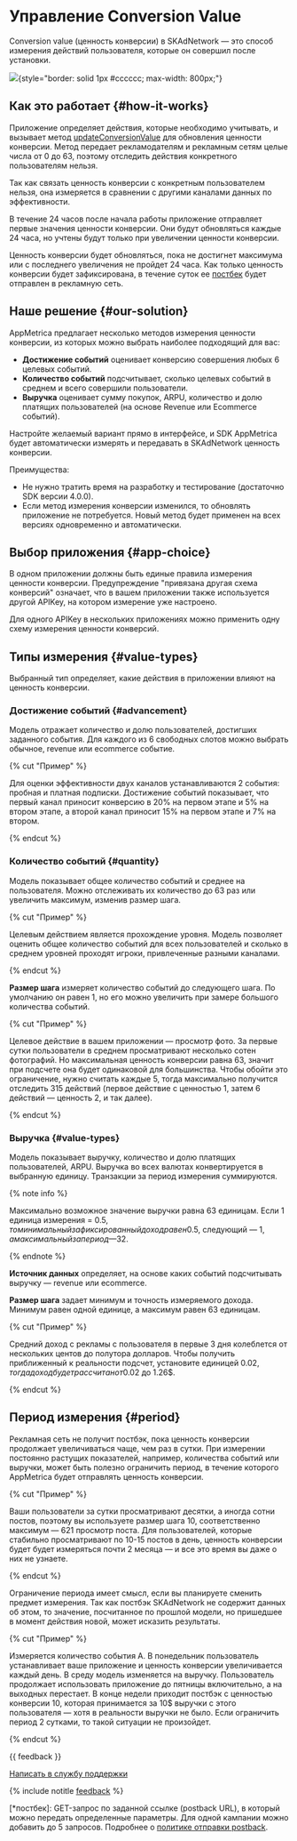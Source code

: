 # Управление Conversion Value

Conversion value (ценность конверсии) в SKAdNetwork — это способ измерения действий пользователя, которые он совершил после установки.

![](https://yastatic.net/s3/doc-binary/src/dev/appmetrica/{{locale}}/images/mobile-tracking/conversion-value-path.png){style="border: solid 1px #cccccc; max-width: 800px;"}

## Как это работает {#how-it-works}

Приложение определяет действия, которые необходимо учитывать, и вызывает метод [updateConversionValue](https://developer.apple.com/documentation/storekit/skadnetwork/3566697-updateconversionvalue) для обновления ценности конверсии. Метод передает рекламодателям и рекламным сетям целые числа от 0 до 63, поэтому отследить действия конкретного пользователям нельзя.

Так как связать ценность конверсии с конкретным пользователем нельзя, она измеряется в сравнении с другими каналами данных по эффективности.

В течение 24 часов после начала работы приложение отправляет первые значения ценности конверсии. Они будут обновляться каждые 24 часа, но учтены будут только при увеличении ценности конверсии.

Ценность конверсии будет обновляться, пока не достигнет максимума или с последнего увеличения не пройдет 24 часа. Как только ценность конверсии будет зафиксирована, в течение суток ее [постбек](*постбек) будет отправлен в рекламную сеть.

## Наше решение {#our-solution}

AppMetrica предлагает несколько методов измерения ценности конверсии, из которых можно выбрать наиболее подходящий для вас:

- **Достижение событий** оценивает конверсию совершения любых 6 целевых событий.
- **Количество событий** подсчитывает, сколько целевых событий в среднем и всего совершили пользователи.
- **Выручка** оценивает сумму покупок, ARPU, количество и долю платящих пользователей (на основе Revenue или Ecommerce событий).

Настройте желаемый вариант прямо в интерфейсе, и SDK AppMetrica будет автоматически измерять и передавать в SKAdNetwork ценность конверсии.

Преимущества:

- Не нужно тратить время на разработку и тестирование (достаточно SDK версии 4.0.0).
- Если метод измерения конверсии изменился, то обновлять приложение не потребуется. Новый метод будет применен на всех версиях одновременно и автоматически.

## Выбор приложения {#app-choice}

В одном приложении должны быть единые правила измерения ценности конверсии. Предупреждение "привязана другая схема конверсий" означает, что в вашем приложении также используется другой APIKey, на котором измерение уже настроено.

Для одного APIKey в нескольких приложениях можно применить одну схему измерения ценности конверсий.

## Типы измерения {#value-types}

Выбранный тип определяет, какие действия в приложении влияют на ценность конверсии.

### Достижение событий {#advancement}

Модель отражает количество и долю пользователей, достигших заданного события. Для каждого из 6 свободных слотов можно выбрать обычное, revenue или ecommerce событие.

{% cut "Пример" %}

Для оценки эффективности двух каналов устанавливаются 2 события: пробная и платная подписки. Достижение событий показывает, что первый канал приносит конверсию в 20% на первом этапе и 5% на втором этапе, а второй канал приносит 15% на первом этапе и 7% на втором.

{% endcut %}

### Количество событий {#quantity}

Модель показывает общее количество событий и среднее на пользователя. Можно отслеживать их количество до 63 раз или увеличить максимум, изменив размер шага.

{% cut "Пример" %}

Целевым действием является прохождение уровня. Модель позволяет оценить общее количество событий для всех пользователей и сколько в среднем уровней проходят игроки, привлеченные разными каналами.

{% endcut %}

**Размер шага** измеряет количество событий до следующего шага. По умолчанию он равен 1, но его можно увеличить при замере большого количества событий.

{% cut "Пример" %}

Целевое действие в вашем приложении — просмотр фото. За первые сутки пользователи в среднем просматривают несколько сотен фотографий. Но максимальная ценность конверсии равна 63, значит при подсчете она будет одинаковой для большинства. Чтобы обойти это ограничение, нужно считать каждые 5, тогда максимально получится отследить 315 действий (первое действие с ценностью 1, затем 6 действий — ценность 2, и так далее).

{% endcut %}

### Выручка {#value-types}

Модель показывает выручку, количество и долю платящих пользователей, ARPU. Выручка во всех валютах конвертируется в выбранную единицу. Транзакции за период измерения суммируются.

{% note info %}

Максимально возможное значение выручки равна 63 единицам. Если 1 единица измерения = 0.5$, то минимальный зафиксированный доход равен 0.5$, следующий — 1$, а максимальный за период — 32$.

{% endnote %}

**Источник данных** определяет, на основе каких событий подсчитывать выручку — revenue или ecommerce.

**Размер шага** задает минимум и точность измеряемого дохода. Минимум равен одной единице, а максимум равен 63 единицам.

{% cut "Пример" %}

Средний доход с рекламы с пользователя в первые 3 дня колеблется от нескольких центов до полутора долларов. Чтобы получить приближенный к реальности подсчет, установите единицей 0.02$, тогда доход будет рассчитан от 0.02$ до 1.26$.

{% endcut %}

## Период измерения {#period}

Рекламная сеть не получит постбэк, пока ценность конверсии продолжает увеличиваться чаще, чем раз в сутки. При измерении постоянно растущих показателей, например, количества событий или выручки, может быть полезно ограничить период, в течение которого AppMetrica будет отправлять ценность конверсии.

{% cut "Пример" %}

Ваши пользователи за сутки просматривают десятки, а иногда сотни постов, поэтому вы используете размер шага 10, соответственно максимум — 621 просмотр поста. Для пользователей, которые стабильно просматривают по 10-15 постов в день, ценность конверсии будет будет измеряться почти 2 месяца — и все это время вы даже о них не узнаете.

{% endcut %}

Ограничение периода имеет смысл, если вы планируете сменить предмет измерения. Так как постбэк SKAdNetwork не содержит данных об этом, то значение, посчитанное по прошлой модели, но пришедшее в момент действия новой, может исказить результаты.

{% cut "Пример" %}

Измеряется количество события А. В понедельник пользователь устанавливает ваше приложение и ценность конверсии увеличивается каждый день. В среду модель изменяется на выручку. Пользователь продолжает использовать приложение до пятницы включительно, а на выходных перестает. В конце недели приходит постбэк с ценностью конверсии 10, которая принимается за 10$ выручки с этого пользователя — хотя в реальности выручки не было. Если ограничить период 2 сутками, то такой ситуации не произойдет.

{% endcut %}

{{ feedback }}

<a href="../troubleshooting/feedback-new.html">
  <span class="button">Написать в службу поддержки</span>
</a>

{% include notitle [feedback](../_includes/feedback-button.md) %}

[*постбек]: GET-запрос по заданной ссылке (postback URL), в который можно передать определенные параметры. Для одной кампании можно добавить до 5 запросов. Подробнее о [политике отправки postback](policy.md).
